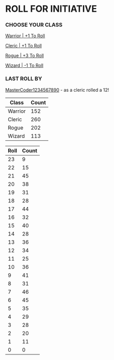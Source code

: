 # ROLL FOR INITIATIVE
### CHOOSE YOUR CLASS

[Warrior | +1 To Roll](https://github.com/benjaminsampica/benjaminsampica/issues/new?title=roll%7Cwarrior&body=Just+click+%27Submit+new+issue%27.)

[Cleric | +1 To Roll](https://github.com/benjaminsampica/benjaminsampica/issues/new?title=roll%7Ccleric&body=Just+click+%27Submit+new+issue%27.)

[Rogue | +3 To Roll](https://github.com/benjaminsampica/benjaminsampica/issues/new?title=roll%7Crogue&body=Just+click+%27Submit+new+issue%27.)

[Wizard | -1 To Roll](https://github.com/benjaminsampica/benjaminsampica/issues/new?title=roll%7Cwizard&body=Just+click+%27Submit+new+issue%27.)
### LAST ROLL BY
[MasterCoder1234567890](https://www.github.com/MasterCoder1234567890) - as a cleric rolled a 12!

|Class|Count|
|-|-|
|Warrior|152|
|Cleric|260|
|Rogue|202|
|Wizard|113|

|Roll|Count|
|-|-|
|23|9
|22|15
|21|45
|20|38
|19|31
|18|28
|17|44
|16|32
|15|40
|14|28
|13|36
|12|34
|11|25
|10|36
|9|41
|8|31
|7|46
|6|45
|5|35
|4|29
|3|28
|2|20
|1|11
|0|0
